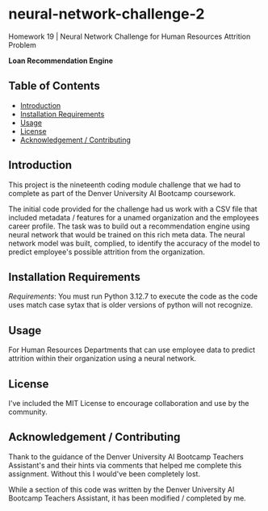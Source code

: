 # neural-network-challenge-2
Homework 19 | Neural Network Challenge for Human Resources Attrition Problem

**Loan Recommendation Engine**

## Table of Contents
* [Introduction](#introduction)
* [Installation Requirements](#requirements)
* [Usage](#usage)
* [License](#license)
* [Acknowledgement / Contributing](#acknowledgementcontributing)

## Introduction
This project is the nineteenth coding module challenge that we had to complete as part of the Denver University AI Bootcamp coursework. 

The initial code provided for the challenge had us work with a CSV file that included metadata / features for a unamed organization and the employees career profile. The task was to build out a recommendation engine using neural network that would be trained on this rich meta data. The neural network model was built, complied, to identify the accuracy of the model to predict employee's possible attrition from the organization. 


## Installation Requirements
*Requirements*: You must run Python 3.12.7 to execute the code as the code uses match case sytax that is older versions of python will not recognize.

## Usage
For Human Resources Departments that can use employee data to predict attrition within their organization using a neural network.

## License
I've included the MIT License to encourage collaboration and use by the community.

## Acknowledgement / Contributing
Thank to the guidance of the Denver University AI Bootcamp Teachers Assistant's and their hints via comments that helped me complete this assignment. Without this I would've been completely lost. 

While a section of this code was written by the Denver University AI Bootcamp Teachers Assistant, it has been modified / completed by me. 
